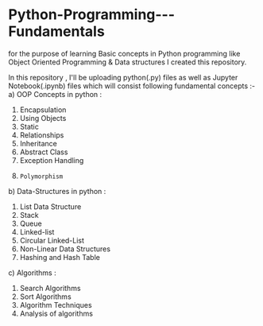 # Python-Programming---Fundamentals
for the purpose of learning Basic concepts in Python programming like Object Oriented Programming &amp;
Data structures I created this repository.

In this repository , I'll be uploading python(.py) files as well as Jupyter Notebook(.ipynb) files 
which will consist following fundamental concepts :- 
a)	OOP Concepts in python :
  1)	Encapsulation
  2)	Using Objects
  3)	Static
  4)	Relationships
  5)	Inheritance
  6)	Abstract Class
  7)	Exception Handling 
  8)	 Polymorphism

b)	Data-Structures in python :
  1)	List Data Structure
  2)	Stack
  3)	Queue
  4)	Linked-list 
  5)	Circular Linked-List
  6)	Non-Linear Data Structures
  7)	Hashing and Hash Table

c)	Algorithms :
  1)	Search Algorithms
  2)	Sort Algorithms
  3)	Algorithm Techniques 
  4)	Analysis of algorithms
